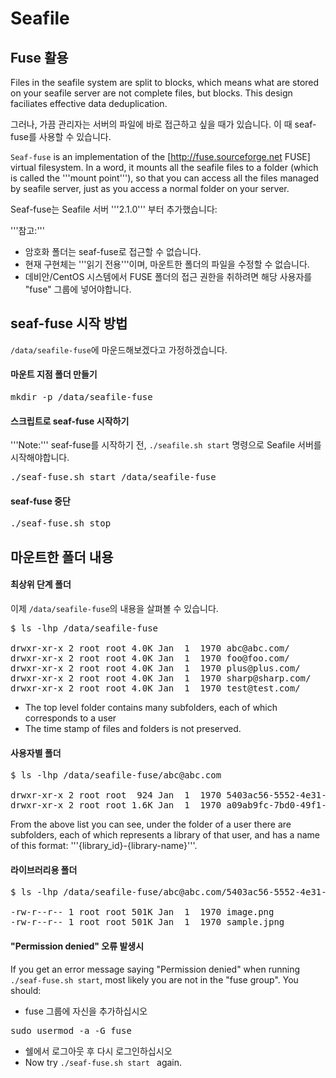 # Seafile
## Fuse 활용

Files in the seafile system are split to blocks, which means what are stored on your seafile server are not complete files, but blocks. This design faciliates effective data deduplication.

그러나, 가끔 관리자는 서버의 파일에 바로 접근하고 싶을 때가 있습니다. 이 때 seaf-fuse를 사용할 수 있습니다.

<code>Seaf-fuse</code> is an implementation of the [http://fuse.sourceforge.net FUSE] virtual filesystem. In a word, it mounts all the seafile files to a folder (which is called the '''mount point'''), so that you can access all the files managed by seafile server, just as you access a normal folder on your server.

Seaf-fuse는 Seafile 서버 '''2.1.0''' 부터 추가했습니다:

'''참고:'''
* 암호화 폴더는 seaf-fuse로 접근할 수 없습니다.
* 현재 구현체는 '''읽기 전용'''이며, 마운트한 폴더의 파일을 수정할 수 없습니다.
* 데비안/CentOS 시스템에서 FUSE 폴더의 접근 권한을 취하려면 해당 사용자를 "fuse" 그룹에 넣어야합니다.

## seaf-fuse 시작 방법

<code>/data/seafile-fuse</code>에 마운드해보겠다고 가정하겠습니다.

#### 마운트 지점 폴더 만들기

<pre>
mkdir -p /data/seafile-fuse
</pre>

#### 스크립트로 seaf-fuse 시작하기

'''Note:''' seaf-fuse를 시작하기 전, <code>./seafile.sh start</code> 명령으로 Seafile 서버를 시작해야합니다.

<pre>
./seaf-fuse.sh start /data/seafile-fuse
</pre>

#### seaf-fuse 중단

<pre>
./seaf-fuse.sh stop
</pre>

## 마운트한 폴더 내용

#### 최상위 단계 폴더

이제 <code>/data/seafile-fuse</code>의 내용을 살펴볼 수 있습니다.

<pre>
$ ls -lhp /data/seafile-fuse

drwxr-xr-x 2 root root 4.0K Jan  1  1970 abc@abc.com/
drwxr-xr-x 2 root root 4.0K Jan  1  1970 foo@foo.com/
drwxr-xr-x 2 root root 4.0K Jan  1  1970 plus@plus.com/
drwxr-xr-x 2 root root 4.0K Jan  1  1970 sharp@sharp.com/
drwxr-xr-x 2 root root 4.0K Jan  1  1970 test@test.com/
</pre>

* The top level folder contains many subfolders, each of which corresponds to a user
* The time stamp of files and folders is not preserved.

#### 사용자별 폴더

<pre>
$ ls -lhp /data/seafile-fuse/abc@abc.com

drwxr-xr-x 2 root root  924 Jan  1  1970 5403ac56-5552-4e31-a4f1-1de4eb889a5f_Photos/
drwxr-xr-x 2 root root 1.6K Jan  1  1970 a09ab9fc-7bd0-49f1-929d-6abeb8491397_My Notes/
</pre>

From the above list you can see, under the folder of a user there are subfolders, each of which represents a library of that user, and has a name of this format: '''{library_id}-{library-name}'''.

#### 라이브러리용 폴더

<pre>
$ ls -lhp /data/seafile-fuse/abc@abc.com/5403ac56-5552-4e31-a4f1-1de4eb889a5f_Photos/

-rw-r--r-- 1 root root 501K Jan  1  1970 image.png
-rw-r--r-- 1 root root 501K Jan  1  1970 sample.jpng
</pre>

#### "Permission denied" 오류 발생시

If you get an error message saying "Permission denied" when running <code>./seaf-fuse.sh start</code>, most likely you are not in the "fuse group". You should:

* fuse 그룹에 자신을 추가하십시오
<pre>
sudo usermod -a -G fuse <your-user-name>
</pre>
* 쉘에서 로그아웃 후 다시 로그인하십시오
* Now try <code>./seaf-fuse.sh start <path></code> again.

